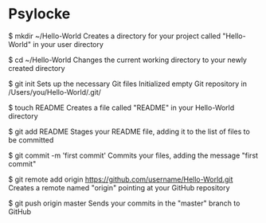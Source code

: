 Psylocke
========
$ mkdir ~/Hello-World
Creates a directory for your project called "Hello-World" in your user directory

$ cd ~/Hello-World
Changes the current working directory to your newly created directory

$ git init
Sets up the necessary Git files
Initialized empty Git repository in /Users/you/Hello-World/.git/

$ touch README
Creates a file called "README" in your Hello-World directory

$ git add README
Stages your README file, adding it to the list of files to be committed

$ git commit -m 'first commit'
Commits your files, adding the message "first commit"

$ git remote add origin https://github.com/username/Hello-World.git
Creates a remote named "origin" pointing at your GitHub repository

$ git push origin master
Sends your commits in the "master" branch to GitHub
